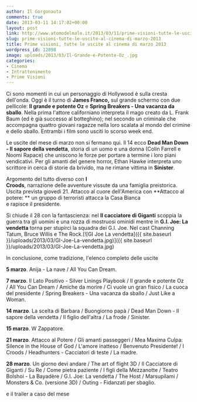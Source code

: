 ```yaml
---
author: Il Gorgonauta
comments: true
date: 2013-03-11 14:17:02+00:00
layout: post
link: http://www.atomodelmale.it/2013/03/11/prime-visioni-tutte-le-uscite-al-cinema-di-marzo-2013/
slug: prime-visioni-tutte-le-uscite-al-cinema-di-marzo-2013
title: Prime visioni, tutte le uscite al cinema di marzo 2013
wordpress_id: 12898
image: uploads/2013/03/Il-Grande-e-Potente-Oz_.jpg
categories:
- Cinema
- Intrattenimento
- Prime Visioni
---
```



Ci sono momenti in cui un personaggio di Hollywood è sulla cresta dell'onda. Oggi è il turno di **James Franco,** sul grande schermo con due pellicole: **Il grande e potente Oz** e **Spring Breakers - Una vacanza da sballo**. Nella prima l'attore californiano interpreta il mago creato da L. Frank Baum (ed è già successo al botteghino); nel secondo un criminale che accompagna quattro giovani ragazze nella loro scalata al mondo del crimine e dello sballo. Entrambi i film sono usciti lo scorso week end.

Le uscite del mese di marzo non si fermano qui. Il 14 ecco **Dead Man Down - Il sapore della vendetta**, storia di un uomo e una donna (Colin Farrell e Noomi Rapace) che uniscono le forze per portare a termine i loro piani vendicativi. Per gli amanti del genere horror, Ethan Hawke interpreta uno scrittore in cerca di storie da brivido, ma ne rimane vittima in **Sinister**.

Argomento del tutto diverso con **I Croods**, narrazione delle avventure vissute da una famiglia preistorica. Uscita prevista giovedì 21. Attacco al cuore dell'America con **Attacco al potere: ** un gruppo di terroristi attacca la Casa Bianca e rapisce il presidente.

Si chiude il 28 con la fantascienza: nel **Il cacciatore di Giganti** scoppia la guerra tra gli uomini e una rozza di mostruosi ominidi mentre in **G.I. Joe: La vendetta** torna per stupirci la squadra dei G.I. Joe. Nel cast Channing Tatum, Bruce Willis e The Rock.[![GI Joe La vendetta]({{ site.baseurl }}/uploads/2013/03/GI-Joe-La-vendetta.jpg)]({{ site.baseurl }}/uploads/2013/03/GI-Joe-La-vendetta.jpg)

In conclusione, come tradizione, l'elenco completo delle uscite

**5 marzo**. Anija - La nave / All You Can Dream.

**7 marzo**. Il Lato Positivo - Silver Linings Playbook / Il grande e potente Oz / All You Can Dream / Amiche da morire / Ci vuole un gran fisico / La cuoca del presidente / Spring Breakers - Una vacanza da sballo / Just Like a Woman.

**14 marzo**. La scelta di Barbara / Buongiorno papà / Dead Man Down - Il sapore della vendetta / Il figlio dell'altra / La frode / Sinister.

**15 marzo**. W Zappatore.

**21 marzo**. Attacco al Potere / Gli amanti passeggeri / Mea Maxima Culpa: Silence in the House of God / L'amore inatteso / Benvenuto Presidente! / I Croods / Headhunters - Cacciatori di teste / La madre.

**28 marzo**. Un giorno devi andare / The art of flight 3D / Il Cacciatore di Giganti / Su Re / Come pietra paziente / I figli della Mezzanotte / Teatro Bolshoi - La Bayadère / G.I. Joe: La vendetta / The Host / Marsupilami / Monsters & Co. (versione 3D) / Outing - Fidanzati per sbaglio.

e il trai­ler a caso del mese

